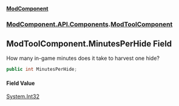 #### [ModComponent](index.md 'index')
### [ModComponent.API.Components](index.md#ModComponent.API.Components 'ModComponent.API.Components').[ModToolComponent](ModToolComponent.md 'ModComponent.API.Components.ModToolComponent')

## ModToolComponent.MinutesPerHide Field

How many in-game minutes does it take to harvest one hide?

```csharp
public int MinutesPerHide;
```

#### Field Value
[System.Int32](https://docs.microsoft.com/en-us/dotnet/api/System.Int32 'System.Int32')
